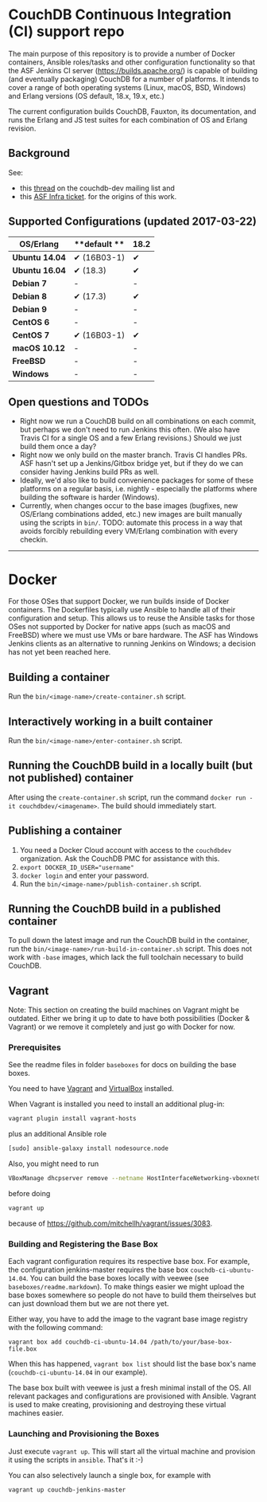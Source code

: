 # CouchDB Continuous Integration (CI) support repo

The main purpose of this repository is to provide a number of Docker containers, Ansible roles/tasks and other configuration functionality so that the ASF Jenkins CI server (https://builds.apache.org/) is capable of building (and eventually packaging) CouchDB for a number of platforms. It intends to cover a range of both operating systems (Linux, macOS, BSD, Windows) and Erlang versions (OS default, 18.x, 19.x, etc.)

The current configuration builds CouchDB, Fauxton, its documentation, and runs the Erlang and JS test suites for each combination of OS and Erlang revision.

## Background 

See: 
* this [thread](https://www.mail-archive.com/dev%40couchdb.apache.org/msg43591.html) on the couchdb-dev mailing list and
* this [ASF Infra ticket](https://issues.apache.org/jira/browse/INFRA-10126).
for the origins of this work.

## Supported Configurations (updated 2017-03-22)

**OS/Erlang**       | **default ** | **18.2**
--------------------|--------------|----------
**Ubuntu 14.04**    | ✔ (16B03-1)  | ✔
**Ubuntu 16.04**    | ✔ (18.3)     | ✔
**Debian 7**        | -            | -
**Debian 8**        | ✔ (17.3)     | ✔
**Debian 9**        | -            | -
**CentOS 6**        | -            | -
**CentOS 7**        | ✔ (16B03-1)  | ✔
**macOS 10.12**     | -            | -
**FreeBSD**         | -            | -
**Windows**         | -            | -


## Open questions and TODOs
* Right now we run a CouchDB build on all combinations on each commit, but perhaps we don't need to run Jenkins this often. (We also have Travis CI for a single OS and a few Erlang revisions.) Should we just build them once a day?
* Right now we only build on the master branch. Travis CI handles PRs. ASF hasn't set up a Jenkins/Gitbox bridge yet, but if they do we can consider having Jenkins build PRs as well.
* Ideally, we'd also like to build convenience packages for some of these platforms on a regular basis, i.e. nightly - especially the platforms where building the software is harder (Windows).
* Currently, when changes occur to the base images (bugfixes, new OS/Erlang combinations added, etc.) new images are built manually using the scripts in `bin/`. TODO: automate this process in a way that avoids forcibly rebuilding every VM/Erlang combination with every checkin.

---

# Docker

For those OSes that support Docker, we run builds inside of Docker containers. The Dockerfiles typically use Ansible to handle all of their configuration and setup. This allows us to reuse the Ansible tasks for those OSes not supported by Docker for native apps (such as macOS and FreeBSD) where we must use VMs or bare hardware. The ASF has Windows Jenkins clients as an alternative to running Jenkins on Windows; a decision has not yet been reached here.

## Building a container

Run the `bin/<image-name>/create-container.sh` script.

## Interactively working in a built container

Run the `bin/<image-name>/enter-container.sh` script.

## Running the CouchDB build in a locally built (but not published) container

After using the `create-container.sh` script, run the command `docker run -it couchdbdev/<imagename>`. The build should immediately start.

## Publishing a container

1.  You need a Docker Cloud account with access to the `couchdbdev` organization. Ask the CouchDB PMC for assistance with this.
2. `export DOCKER_ID_USER="username"`
3. `docker login` and enter your password.
4.  Run the `bin/<image-name>/publish-container.sh` script.

## Running the CouchDB build in a published container

To pull down the latest image and run the CouchDB build in the container, run the `bin/<image-name>/run-build-in-container.sh` script. This does not work with `-base` images, which lack the full toolchain necessary to build CouchDB.


Vagrant
-------

Note: This section on creating the build machines on Vagrant might be outdated. Either we bring it up to date to have both possibilities (Docker & Vagrant) or we remove it completely and just go with Docker for now.

### Prerequisites

See the readme files in folder `baseboxes` for docs on building the base boxes.

You need to have [Vagrant](https://www.vagrantup.com/) and [VirtualBox](https://www.virtualbox.org/) installed.

When Vagrant is installed you need to install an additional plug-in:
```bash
vagrant plugin install vagrant-hosts
```

plus an additional Ansible role
```bash
[sudo] ansible-galaxy install nodesource.node
```

Also, you might need to run
```bash
VBoxManage dhcpserver remove --netname HostInterfaceNetworking-vboxnet0
```
before doing
```bash
vagrant up
```
because of <https://github.com/mitchellh/vagrant/issues/3083>.

### Building and Registering the Base Box

Each vagrant configuration requires its respective base box. For example, the configuration jenkins-master requires the base box `couchdb-ci-ubuntu-14.04`. You can build the base boxes locally with veewee (see `baseboxes/readme.markdown`). To make things easier we might upload the base boxes somewhere so people do not have to build them theirselves but can just download them but we are not there yet.

Either way, you have to add the image to the vagrant base image registry with the following command:
```
vagrant box add couchdb-ci-ubuntu-14.04 /path/to/your/base-box-file.box
```

When this has happened, `vagrant box list` should list the base box's name (`couchdb-ci-ubuntu-14.04` in our example).

The base box built with veewee is just a fresh minimal install of the OS. All relevant packages and configurations are provisioned with Ansible. Vagrant is used to make creating, provisioning and destroying these virtual machines easier.

### Launching and Provisioning the Boxes

Just execute `vagrant up`. This will start all the virtual machine and provision it using the scripts in `ansible`. That's it :-)

You can also selectively launch a single box, for example with
```bash
vagrant up couchdb-jenkins-master
```
